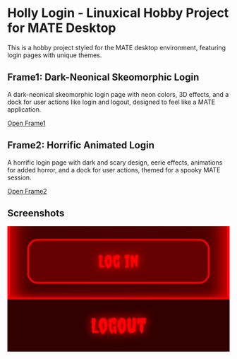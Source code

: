 # Holly Login - Linuxical Hobby Project for MATE Desktop

This is a hobby project styled for the MATE desktop environment, featuring login pages with unique themes.

## Frame1: Dark-Neonical Skeomorphic Login

A dark-neonical skeomorphic login page with neon colors, 3D effects, and a dock for user actions like login and logout, designed to feel like a MATE application.

[Open Frame1](frame1/index.html)

## Frame2: Horrific Animated Login

A horrific login page with dark and scary design, eerie effects, animations for added horror, and a dock for user actions, themed for a spooky MATE session.

[Open Frame2](frame2/index.html)

## Screenshots

![Zoom In Max](zoom-in-max.png)
